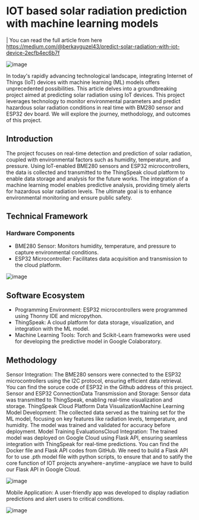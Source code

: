 # IOT based solar radiation prediction with machine learning models

| You can read the full article from here https://medium.com/@berkayguzel43/predict-solar-radiation-with-iot-device-2ecfb4ec6b7f

![image](https://github.com/user-attachments/assets/49a77c77-7b72-4c66-8333-3fafab6d450e)

In today's rapidly advancing technological landscape, integrating Internet of Things (IoT) devices with machine learning (ML) models offers unprecedented possibilities. This article delves into a groundbreaking project aimed at predicting solar radiation using IoT devices. This project leverages technology to monitor environmental parameters and predict hazardous solar radiation conditions in real time with BM280 sensor and ESP32 dev board. We will explore the journey, methodology, and outcomes of this project.

## Introduction
The project focuses on real-time detection and prediction of solar radiation, coupled with environmental factors such as humidity, temperature, and pressure. Using IoT-enabled BME280 sensors and ESP32 microcontrollers, the data is collected and transmitted to the ThingSpeak cloud platform to enable data storage and analysis for the future works. The integration of a machine learning model enables predictive analysis, providing timely alerts for hazardous solar radiation levels. The ultimate goal is to enhance environmental monitoring and ensure public safety.

## Technical Framework
### Hardware Components
* BME280 Sensor: Monitors humidity, temperature, and pressure to capture environmental conditions.
* ESP32 Microcontroller: Facilitates data acquisition and transmission to the cloud platform.

![image](https://github.com/user-attachments/assets/4f1b9271-147f-494a-9c30-937d2c9eedaf)

## Software Ecosystem
* Programming Environment: ESP32 microcontrollers were programmed using Thonny IDE and micropython.
* ThingSpeak: A cloud platform for data storage, visualization, and integration with the ML model.
* Machine Learning Tools: Torch and Scikit-Learn frameworks were used for developing the predictive model in Google Colaboratory.

## Methodology
Sensor Integration: The BME280 sensors were connected to the ESP32 microcontrollers using the I2C protocol, ensuring efficient data retrieval. You can find the soruce code of ESP32 in the Github address of this project.
Sensor and ESP32 ConnectionData Transmission and Storage: Sensor data was transmitted to ThingSpeak, enabling real-time visualization and storage.
ThingSpeak Cloud Platform Data VisualizationMachine Learning Model Development: The collected data served as the training set for the ML model, focusing on key features like radiation levels, temperature, and humidity. The model was trained and validated for accuracy before deployment.
Model Training EvaluationsCloud Integration: The trained model was deployed on Google Cloud using Flask API, ensuring seamless integration with ThingSpeak for real-time predictions. You can find the Docker file and Flask API codes from GitHub. We need to build a Flask API for to use .pth model file with python scripts, to ensure that and to satify the core function of IOT projects anywhere - anytime - anyplace we have to build our Flask API in Google Cloud.

![image](https://github.com/user-attachments/assets/07144a17-5c91-43d6-93fe-1c5a289a0855)

Mobile Application: A user-friendly app was developed to display radiation predictions and alert users to critical conditions.

![image](https://github.com/user-attachments/assets/5145be76-3c08-4d37-b4ac-ee253684e3d7)
